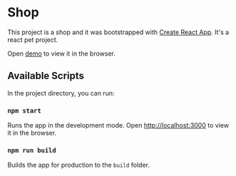 # Shop

This project is a shop and it was bootstrapped with [Create React App](https://github.com/facebook/create-react-app). It's a react pet project.

Open [demo](https://me-lana-dev.github.io/shop/) to view it in the browser.

## Available Scripts

In the project directory, you can run:

### `npm start`

Runs the app in the development mode.
Open [http://localhost:3000](http://localhost:3000) to view it in the browser.

### `npm run build`

Builds the app for production to the `build` folder.
